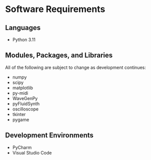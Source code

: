 # Software Requirements
## Languages
- Python 3.11

## Modules, Packages, and Libraries
All of the following are subject to change as development continues:
- numpy
- scipy
- matplotlib
- py-midi
- WaveGenPy
- pyFluidSynth
- oscilloscope
- tkinter
- pygame

## Development Environments
- PyCharm
- Visual Studio Code
